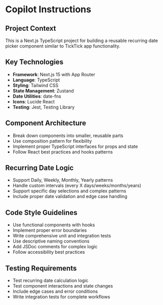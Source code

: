 # Copilot Instructions

<!-- Use this file to provide workspace-specific custom instructions to Copilot. For more details, visit https://code.visualstudio.com/docs/copilot/copilot-customization#_use-a-githubcopilotinstructionsmd-file -->

## Project Context
This is a Next.js TypeScript project for building a reusable recurring date picker component similar to TickTick app functionality.

## Key Technologies
- **Framework**: Next.js 15 with App Router
- **Language**: TypeScript
- **Styling**: Tailwind CSS
- **State Management**: Zustand
- **Date Utilities**: date-fns
- **Icons**: Lucide React
- **Testing**: Jest, Testing Library

## Component Architecture
- Break down components into smaller, reusable parts
- Use composition pattern for flexibility
- Implement proper TypeScript interfaces for props and state
- Follow React best practices and hooks patterns

## Recurring Date Logic
- Support Daily, Weekly, Monthly, Yearly patterns
- Handle custom intervals (every X days/weeks/months/years)
- Support specific day selections and complex patterns
- Include proper date validation and edge case handling

## Code Style Guidelines
- Use functional components with hooks
- Implement proper error boundaries
- Write comprehensive unit and integration tests
- Use descriptive naming conventions
- Add JSDoc comments for complex logic
- Follow accessibility best practices

## Testing Requirements
- Test recurring date calculation logic
- Test component interactions and state changes
- Include edge cases and error conditions
- Write integration tests for complete workflows
